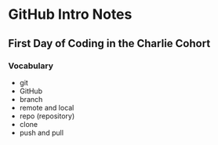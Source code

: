 # GitHub Intro Notes

## First Day of Coding in the Charlie Cohort

### Vocabulary
- git
- GitHub
- branch
- remote and local
- repo (repository)
- clone
- push and pull
